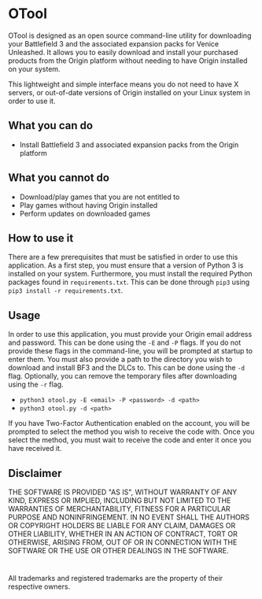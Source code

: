# OTool
OTool is designed as an open source command-line utility for downloading your Battlefield 3 and the associated expansion packs for Venice Unleashed. It allows you to easily download and install your purchased products from the Origin platform without needing to have Origin installed on your system.

This lightweight and simple interface means you do not need to have X servers, or out-of-date versions of Origin installed on your Linux system in order to use it.

## What you can do
- Install Battlefield 3 and associated expansion packs from the Origin platform

## What you cannot do
- Download/play games that you are not entitled to
- Play games without having Origin installed
- Perform updates on downloaded games

## How to use it
There are a few prerequisites that must be satisfied in order to use this application. As a first step, you must ensure that a version of Python 3 is installed on your system. Furthermore, you must install the required Python packages found in `requirements.txt`. This can be done through `pip3` using `pip3 install -r requirements.txt`.

## Usage
In order to use this application, you must provide your Origin email address and password. This can be done using the `-E` and `-P` flags. If you do not provide these flags in the command-line, you will be prompted at startup to enter them. You must also provide a path to the directory you wish to download and install BF3 and the DLCs to. This can be done using the `-d` flag. Optionally, you can remove the temporary files after downloading using the `-r` flag.
- `python3 otool.py -E <email> -P <password> -d <path>`
- `python3 otool.py -d <path>`

If you have Two-Factor Authentication enabled on the account, you will be prompted to select the method you wish to receive the code with. Once you select the method, you must wait to receive the code and enter it once you have received it.

## Disclaimer
THE SOFTWARE IS PROVIDED "AS IS", WITHOUT WARRANTY OF ANY KIND,
EXPRESS OR IMPLIED, INCLUDING BUT NOT LIMITED TO THE WARRANTIES OF
MERCHANTABILITY, FITNESS FOR A PARTICULAR PURPOSE AND NONINFRINGEMENT.
IN NO EVENT SHALL THE AUTHORS OR COPYRIGHT HOLDERS BE LIABLE FOR ANY CLAIM,
DAMAGES OR OTHER LIABILITY, WHETHER IN AN ACTION OF CONTRACT, TORT OR
OTHERWISE, ARISING FROM, OUT OF OR IN CONNECTION WITH THE SOFTWARE OR THE USE
OR OTHER DEALINGS IN THE SOFTWARE.

#
All trademarks and registered trademarks are the property of their respective owners.
